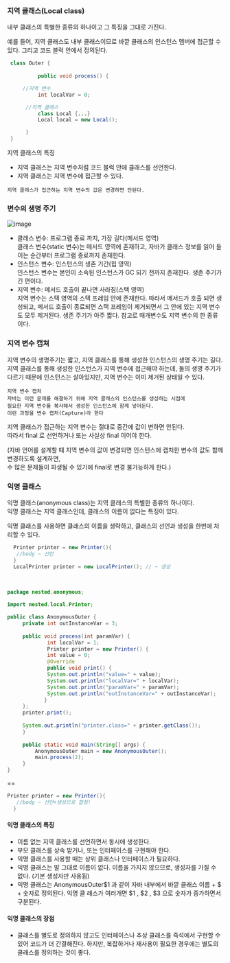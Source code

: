 ### 지역 클래스(Local class)

 내부 클래스의 특별한 종류의 하나이고 그 특징을 그대로 가진다. 

 예를 들어, 지역 클래스도 내부 클래스이므로 바깥 클래스의 인스턴스 멤버에 접근할 수 있다.
 그리고 코드 블럭 안에서 정의된다.

 ```java
  class Outer {
	
		   public void process() {

      //지역 변수
		   int localVar = 0;

       //지역 클래스
		   class Local {...}
		   Local local = new Local();

	   }
  }
```

지역 클래스의 특징

- 지역 클래스는 지역 변수처럼 코드 블럭 안에 클래스를 선언한다.
- 지역 클래스는 지역 변수에 접근할 수 있다.

`지역 클래스가 접근하는 지역 변수의 값은 변경하면 안된다.`


### 변수의 생명 주기

![image](https://github.com/user-attachments/assets/6b47d99d-3938-4207-aab4-be8b03078814)
- 클래스 변수: 프로그램 종료 까지, 가장 길다(메서드 영역) <br>
  클래스 변수(static 변수)는 메서드 영역에 존재하고, 자바가 클래스 정보를 읽어 들이는 순간부터 프로그램 종료까지 존재한다.
- 인스턴스 변수: 인스턴스의 생존 기간(힙 영역) <br>
  인스턴스 변수는 본인이 소속된 인스턴스가 GC 되기 전까지 존재한다. 생존 주기가 긴 편이다.
- 지역 변수: 메서드 호출이 끝나면 사라짐(스택 영역) <br>
  지역 변수는 스택 영역의 스택 프레임 안에 존재한다. 따라서 메서드가 호출 되면 생성되고, 메서드 호출이 종료되면 스택 프레임이 제거되면서 그 안에 있는 지역 변수도 모두 제거된다.
  생존 주기가 아주 짧다. 참고로 매개변수도 지역 변수의 한 종류이다.

### 지역 변수 캡쳐

지역 변수의 생명주기는 짧고, 지역 클래스를 통해 생성한 인스턴스의 생명 주기는 길다.
지역 클래스를 통해 생성한 인스턴스가 지역 변수에 접근해야 하는데, 둘의 생명 주기가 다르기 때문에 인스턴스는 살아있지만, 지역 변수는 이미 제거된 상태일 수 있다.

```
지역 변수 캡처
자바는 이런 문제를 해결하기 위해 지역 클래스의 인스턴스를 생성하는 시점에
필요한 지역 변수를 복사해서 생성한 인스턴스에 함께 넣어둔다.
이런 과정을 변수 캡처(Capture)라 한다
```

지역 클래스가 접근하는 지역 변수는 절대로 중간에 값이 변하면 안된다.<br>
따라서 final 로 선언하거나 또는 사실상 final 이어야 한다.<br>

(자바 언어를 설계할 때 지역 변수의 값이 변경되면 인스턴스에 캡처한 변수의 값도 함께 변경하도록 설계하면, <br>
수 많은 문제들이 파생될 수 있기에 final로 변경 불가능하게 한다.)

### 익명 클래스

익명 클래스(anonymous class)는 지역 클래스의 특별한 종류의 하나이다.<br>
익명 클래스는 지역 클래스인데, 클래스의 이름이 없다는 특징이 있다.<br>

익명 클래스를 사용하면 클래스의 이름을 생략하고, 클래스의 선언과 생성을 한번에 처리할 수 있다.

```java
  Printer printer = new Printer(){
   //body ~ 선언
  }
  LocalPrinter printer = new LocalPrinter(); // ~ 생성
```
<br>

```java
package nested.anonymous;

import nested.local.Printer;

public class AnonymousOuter {
	 private int outInstanceVar = 3;
	 
	 public void process(int paramVar) {
			 int localVar = 1;
			 Printer printer = new Printer() {
			 int value = 0;
			 @Override
			 public void print() {
			 System.out.println("value=" + value);
			 System.out.println("localVar=" + localVar);
			 System.out.println("paramVar=" + paramVar);
			 System.out.println("outInstanceVar=" + outInstanceVar);
			}
	 };
	 printer.print();
	 
	 System.out.println("printer.class=" + printer.getClass());
	 }
 
	 public static void main(String[] args) {
		 AnonymousOuter main = new AnonymousOuter();
		 main.process(2);
	 }
}
```
==
```java
Printer printer = new Printer(){
   //body ~ 선언+생성으로 합침!
  }
```

#### 익명 클래스의 특징

- 이름 없는 지역 클래스를 선언하면서 동시에 생성한다.
- 부모 클래스를 상속 받거나, 또는 인터페이스를 구현해야 한다.
- 익명 클래스를 사용할 때는 상위 클래스나 인터페이스가 필요하다.
- 익명 클래스는 말 그대로 이름이 없다. 이름을 가지지 않으므로, 생성자를 가질 수 없다. (기본 생성자만 사용됨)
- 익명 클래스는 AnonymousOuter$1 과 같이 자바 내부에서 바깥 클래스 이름 + $ + 숫자로 정의된다. 익명 클
래스가 여러개면 $1 , $2 , $3 으로 숫자가 증가하면서 구분된다.

#### 익명 클래스의 장점

- 클래스를 별도로 정의하지 않고도 인터페이스나 추상 클래스를 즉석에서 구현할 수 있어 코드가 더 간결해진다. 하지만, 복잡하거나 재사용이 필요한 경우에는 별도의 클래스를 정의하는 것이 좋다.

